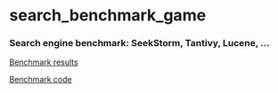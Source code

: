 search_benchmark_game
====
### Search engine benchmark: SeekStorm, Tantivy, Lucene, ...

[Benchmark results](https://seekstorm.github.io/search-benchmark-game/)

[Benchmark code](https://github.com/SeekStorm/search-benchmark-game)